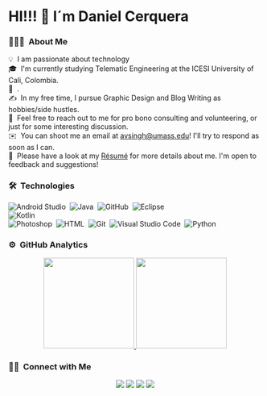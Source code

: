 # HI!!! 👋 I´m Daniel Cerquera


### 👨🏻‍💻 &nbsp;About Me

💡 &nbsp;I am passionate about technology\
🎓 &nbsp;I'm currently studying Telematic Engineering at the ICESI University of Cali, Colombia.\
🌱 &nbsp;.\
✍️ &nbsp;In my free time, I pursue Graphic Design and Blog Writing as hobbies/side hustles.\
💬 &nbsp;Feel free to reach out to me for pro bono consulting and volunteering, or just for some interesting discussion.\
✉️ &nbsp;You can shoot me an email at avsingh@umass.edu! I'll try to respond as soon as I can.\
📄 &nbsp;Please have a look at my [Résumé](https://www.adityavsingh.com/resume.html) for more details about me. I'm open to feedback and suggestions!


### 🛠 &nbsp;Technologies

![Android Studio](https://img.shields.io/badge/-Android%20Studio-05122A?style=flat&logo=Android-Studio)&nbsp;
![Java](https://img.shields.io/badge/-Java-05122A?style=flat&logo=Java&logoColor=FFA518)&nbsp;
![GitHub](https://img.shields.io/badge/-GitHub-05122A?style=flat&logo=github)&nbsp;
![Eclipse](https://img.shields.io/badge/-Eclipse-05122A?style=flat&logo=eclipse-ide&logoColor=2C2255)\
![Kotlin](https://img.shields.io/badge/-Kotlin-05122A?style=flat&logo=Kotlin&logoColor=2C2255)\
![Photoshop](https://img.shields.io/badge/-Photoshop-05122A?style=flat&logo=adobe-photoshop)&nbsp;
![HTML](https://img.shields.io/badge/-HTML-05122A?style=flat&logo=HTML5)&nbsp;
![Git](https://img.shields.io/badge/-Git-05122A?style=flat&logo=git)&nbsp;
![Visual Studio Code](https://img.shields.io/badge/-Visual%20Studio%20Code-05122A?style=flat&logo=visual-studio-code&logoColor=007ACC)&nbsp;
![Python](https://img.shields.io/badge/-Python-05122A?style=flat&logo=python)&nbsp;



### ⚙️ &nbsp;GitHub Analytics

<p align="center">
<a href="https://github.com/DanielCerquera13">
  <img height="180em" src="https://github-readme-stats-eight-theta.vercel.app/api?username=DanielCerquera13&show_icons=true&theme=algolia&include_all_commits=true&count_private=true"/>
  <img height="180em" src="https://github-readme-stats-eight-theta.vercel.app/api/top-langs/?username=DanielCerquera13&layout=compact&langs_count=8&theme=algolia"/>
</a>
</p>

### 🤝🏻 &nbsp;Connect with Me

<p align="center">
<a href="https://linkedin.com/in/daniel-cerquera"><img src="https://img.shields.io/badge/-Daniel Cerquera-0077B5?style=flat&logo=Linkedin&logoColor=white"/></a>
<a href="mailto:danielalejandrocerquera@gmail.com"><img src="https://img.shields.io/badge/-danielalejandrocerquera@gmail.com-D14836?style=flat&logo=Gmail&logoColor=white"/></a>
<a href="https://instagram.com/danielcerquera13"><img src="https://img.shields.io/badge/-@danielcerquera13-E4405F?style=flat&logo=Instagram&logoColor=white"/></a>
<a href="https://facebook.com/DanielAlejandroCerquera"><img src="https://img.shields.io/badge/-Daniel Alejandro Cerquera-1877F2?style=flat&logo=Facebook&logoColor=white"/></a>
</p>
